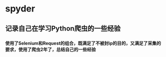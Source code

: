 # spyder
## 记录自己在学习Python爬虫的一些经验
### 
#### 使用了Selenium和Request的组合，既满足了不被封ip的目的，又满足了采集的要求，使用了爬虫2年了，总结自己的一些经验
